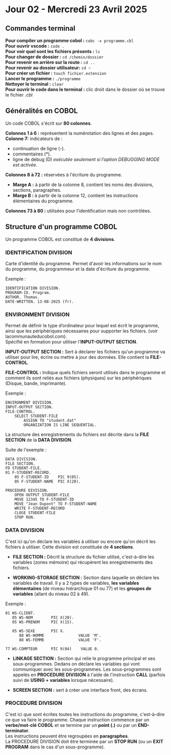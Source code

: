 # Jour 02 - Mercredi 23 Avril 2025

## Commandes terminal


**Pour compiler un programme cobol :** `cobc -x programme.cbl`  
**Pour ouvrir vscode :** `code .`  
**Pour voir quel sont les fichiers présents :** `ls`  
**Pour changer de dossier :** `cd /chemin/dossier`  
**Pour revenir en arrière sur la route :** `cd ..`  
**Pour revenir au dossier utilisateur:** `cd ~`    
**Pour créer un fichier :** `touch fichier.extension`    
**Lancer le programme :** `./programme`    
**Nettoyer le terminal :** `clear`    
**Pour ouvrir le code dans le terminal :** clic droit dans le dossier où se trouve le fichier .cbl


## Généralités en COBOL

Un code COBOL s'écrit sur **80 colonnes**.

**Colonnes 1 à 6 :**  représentent la numérotation des lignes et des pages.  
**Colonne 7:** indicateurs de :     
- continuation de ligne (-).   
- commentaires (*).  
- ligne de debug (D) *exécutée seulement si l’option DEBUGGING MODE est activée*.        

**Colonnes 8 à 72 :** réservées à l'écriture du programme.      
- **Marge A :** à partir de la colonne 8, contient les noms des divisions, sections, paragraphes.
- **Marge B :** à partir de la colonne 12, contient les instructions élémentaires du programme.     

**Colonnes 73 à 80 :** utilisées pour l’identification mais non contrôlées.




## Structure d'un programme COBOL

Un programme COBOL est constitué de **4 divisions**.

### IDENTIFICATION DIVISION

Carte d'identité du programme. Permet d'avoir les informations sur le nom du programme, du programmeur et la date d'écriture du programme.  

Exemple : 
```
IDENTIFICATION DIVISION.
PROGRAM-ID. Program.
AUTHOR. Thomas.
DATE-WRITTEN. 13-08-2025 (fr).
```

### ENVIRONMENT DIVISION
Permet de définir le type d’ordinateur pour lequel est écrit le programme, ainsi que les périphériques nécessaires pour supporter les fichiers. (voir lacommunauteducobol.com).     
Spécifié en formation pour utiliser l'**INPUT-OUTPUT SECTION**.     

**INPUT-OUTPUT SECTION :** Sert à déclarer les fichiers qu'un programme va utiliser pour lire, écrire ou mettre à jour des données. Elle contient la **FILE-CONTROL**.


**FILE-CONTROL :** Indique quels fichiers seront utilisés dans le programme et comment ils sont reliés aux fichiers (physiques) sur les périphériques (Disque, bande, imprimante).  

Exemple : 
```
ENVIRONMENT DIVISION.
INPUT-OUTPUT SECTION.
FILE-CONTROL.
    SELECT STUDENT-FILE
        ASSIGN TO "student.dat"
        ORGANIZATION IS LINE SEQUENTIAL.
```
La structure des enregistrements du fichiers est décrite dans la **FILE SECTION** de la **DATA DIVISION**.

Suite de l'exemple :

```
DATA DIVISION.
FILE SECTION.
FD STUDENT-FILE.
01 F-STUDENT-RECORD.
    05 F-STUDENT-ID    PIC 9(05).
    05 F-STUDENT-NAME  PIC X(20).

PROCEDURE DIVISION.
    OPEN OUTPUT STUDENT-FILE
    MOVE 12345 TO F-STUDENT-ID
    MOVE "Jean Dupont" TO F-STUDENT-NAME
    WRITE F-STUDENT-RECORD
    CLOSE STUDENT-FILE
    STOP RUN.
```

### DATA DIVISION

C'est ici qu'on déclare les variables à utiliser ou encore qu'on décrit les fichiers à utiliser. Cette division est constituée de **4 sections**.

- **FILE SECTION :** Décrit la structure du fichier utilisé, c'est-à-dire les variables (zones mémoire) qui récupèrent les enregistrements des fichiers.    

- **WORKING-STORAGE SECTION :** Section dans laquelle on déclare les variables de travail. Il y a 2 types de variables, **les variables élémentaires** (de niveau hiérarchique 01 ou 77) et les **groupes de variables** (allant du niveau 02 à 49).    

Exemple : 
```
01 WS-CLIENT.
   05 WS-NOM        PIC X(20).
   05 WS-PRENOM     PIC X(15).

   05 WS-SEXE       PIC X.
      88 WS-HOMME               VALUE 'M'.
      88 WS-FEMME               VALUE 'F'.

77 WS-COMPTEUR      PIC 9(04)    VALUE 0.
``` 

- **LINKAGE SECTION :** Section qui relie le programme principal et ses sous-programmes. Dedans on déclare les variables qui vont communiquer avec les sous-programmes. Les sous-programmes sont appelés en **PROCEDURE DIVISION** à l'aide de l'instruction **CALL** (parfois suivi de **USING + variables** lorsque nécessaire).

- **SCREEN SECTION :** sert à créer une interface front, des écrans.

### PROCEDURE DIVISION

C'est ici que sont écrites toutes les instructions du programme, c'est-à-dire ce que va faire le programme. Chaque instruction commence par un **verbe/mot-clé COBOL** et se termine par un **point (.)** ou par un **END-terminator**.     
Les instructions peuvent être regroupées en **paragraphes**.    
La PROCEDURE DIVISION doit être terminée par un **STOP RUN** (ou un **EXIT PROGRAM** dans le cas d'un sous-programme).

